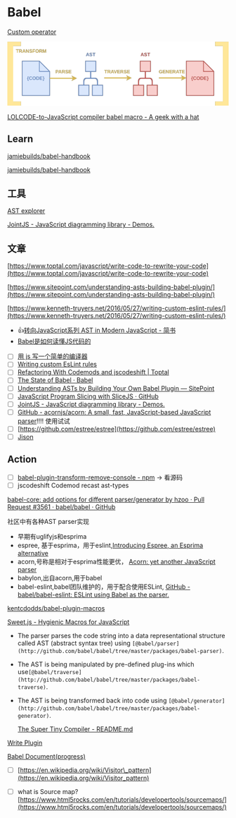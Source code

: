 # Babel

[Custom operator](JavaScript/Babel/Custom%20operator.md)

![Babel/Untitled.png](../.gitbook/assets/untitled%20%281%29.png)

[LOLCODE-to-JavaScript compiler babel macro - A geek with a hat](https://swizec.com/blog/lolcode-to-javascript-compiler-babel-macro/swizec/9083)

## Learn

[jamiebuilds/babel-handbook](https://github.com/jamiebuilds/babel-handbook/blob/master/translations/en/user-handbook.md)

[jamiebuilds/babel-handbook](https://github.com/jamiebuilds/babel-handbook/blob/master/translations/en/plugin-handbook.md)

## 工具

[AST explorer](https://astexplorer.net/)

[JointJS - JavaScript diagramming library - Demos.](https://resources.jointjs.com/demos/javascript-ast)

## 文章

[https://www.toptal.com/javascript/write-code-to-rewrite-your-code](https://www.toptal.com/javascript/write-code-to-rewrite-your-code)

[https://www.sitepoint.com/understanding-asts-building-babel-plugin/](https://www.sitepoint.com/understanding-asts-building-babel-plugin/)

[https://www.kenneth-truyers.net/2016/05/27/writing-custom-eslint-rules/](https://www.kenneth-truyers.net/2016/05/27/writing-custom-eslint-rules/)

* 👍[转向JavaScript系列 AST in Modern JavaScript - 简书](https://www.jianshu.com/p/82894a71376e)
* [Babel是如何读懂JS代码的](https://zhuanlan.zhihu.com/p/27289600)
* [ ] [用 js 写一个简单的编译器](https://github.com/jamiebuilds/the-super-tiny-compiler)
* [ ] [Writing custom EsLint rules](https://www.kenneth-truyers.net/2016/05/27/writing-custom-eslint-rules/)
* [ ] [Refactoring With Codemods and jscodeshift \| Toptal](https://www.toptal.com/javascript/write-code-to-rewrite-your-code)
* [ ] [The State of Babel · Babel](https://babeljs.io/blog/2016/12/07/the-state-of-babel)
* [ ] [Understanding ASTs by Building Your Own Babel Plugin — SitePoint](https://www.sitepoint.com/understanding-asts-building-babel-plugin/)
* [ ] [JavaScript Program Slicing with SliceJS · GitHub](https://gist.github.com/kentcdodds/5a13a838cb2c915a2fbcd780c5c0de50#file-learning-code-md)
* [ ] [JointJS - JavaScript diagramming library - Demos.](http://resources.jointjs.com/demos/javascript-ast)
* [ ] [GitHub - acornjs/acorn: A small, fast, JavaScript-based JavaScript parser](https://github.com/acornjs/acorn)!!!! 使用试试
* [ ] [https://github.com/estree/estree](https://github.com/estree/estree)
* [ ] [Jison](http://zaa.ch/jison/)

## Action

* [ ] [babel-plugin-transform-remove-console - npm](https://www.npmjs.com/package/babel-plugin-transform-remove-console) -&gt; 看源码
* [ ] jscodeshift Codemod recast ast-types

[babel-core: add options for different parser/generator by hzoo · Pull Request \#3561 · babel/babel · GitHub](https://github.com/babel/babel/pull/3561)

社区中有各种AST parser实现

* 早期有uglifyjs和esprima
* espree, 基于esprima，用于eslint,[Introducing Espree, an Esprima alternative](https://link.zhihu.com/?target=https%3A//eslint.org/blog/2014/12/espree-esprima)
* acorn,号称是相对于esprima性能更优， [Acorn: yet another JavaScript parser](https://link.zhihu.com/?target=http%3A//marijnhaverbeke.nl/blog/acorn.html)
* babylon,出自acorn,用于babel
* babel-eslint,babel团队维护的，用于配合使用ESLint, [GitHub - babel/babel-eslint: ESLint using Babel as the parser.](https://link.zhihu.com/?target=https%3A//www.google.com/url%3Fsa%3Dt%26rct%3Dj%26q%3D%26esrc%3Ds%26source%3Dweb%26cd%3D1%26cad%3Drja%26uact%3D8%26ved%3D0ahUKEwj69NX_lpbYAhXsyVQKHfczBPUQFggoMAA%26url%3Dhttps%253A%252F%252Fgithub.com%252Fbabel%252Fbabel-eslint%26usg%3DAOvVaw0x-Lq143pwLICbowM-n1HZ)

[kentcdodds/babel-plugin-macros](https://github.com/kentcdodds/babel-plugin-macros)

[Sweet.js - Hygienic Macros for JavaScript](https://www.sweetjs.org/)

* The parser parses the code string into a data representational structure called AST \(abstract syntax tree\) using `[@babel/parser](http://github.com/babel/babel/tree/master/packages/babel-parser)`.
* The AST is being manipulated by pre-defined plug-ins which use`[@babel/traverse](http://github.com/babel/babel/tree/master/packages/babel-traverse)`.
* The AST is being transformed back into code using `[@babel/generator](http://github.com/babel/babel/tree/master/packages/babel-generator)`.

  [The Super Tiny Compiler - README.md](https://the-super-tiny-compiler.glitch.me/)

[Write Plugin](JavaScript/Babel/Write%20Plugin.md)

[Babel Document\(progress\)](JavaScript/Babel/Babel%20Document%20progress.md)

* [ ] [https://en.wikipedia.org/wiki/Visitor\_pattern](https://en.wikipedia.org/wiki/Visitor_pattern)
* [ ] what is Source map? [https://www.html5rocks.com/en/tutorials/developertools/sourcemaps/](https://www.html5rocks.com/en/tutorials/developertools/sourcemaps/)

